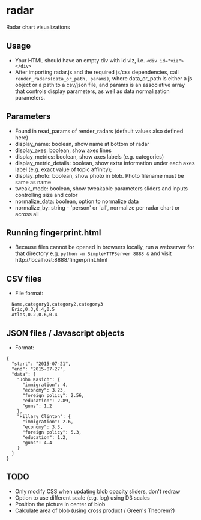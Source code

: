 # radar
Radar chart visualizations

## Usage
- Your HTML should have an empty div with id viz, i.e. `<div id="viz"></div>`
- After importing radar.js and the required js/css dependencies, call `render_radars(data_or_path, params)`, where data_or_path is either a js object or a path to a csv/json file, and params is an associative array that controls display parameters, as well as data normalization parameters. 

## Parameters
- Found in read_params of render_radars (default values also defined here)
- display_name: boolean, show name at bottom of radar
- display_axes: boolean, show axes lines
- display_metrics: boolean, show axes labels (e.g. categories)
- display_metric_details: boolean, show extra information under each axes label (e.g. exact value of topic affinity); 
- display_photo: boolean, show photo in blob. Photo filename must be same as name
- tweak_mode: boolean, show tweakable parameters sliders and inputs controlling size and color
- normalize_data: boolean, option to normalize data
- normalize_by: string - 'person' or 'all', normalize per radar chart or across all 

## Running fingerprint.html
- Because files cannot be opened in browsers locally, run a webserver for that directory e.g.
  `python -m SimpleHTTPServer 8888 &` and visit http://localhost:8888/fingerprint.html

## CSV files
- File format:
```
  Name,category1,category2,category3
  Eric,0.3,0.4,0.5
  Atlas,0.2,0.6,0.4
```
## JSON files / Javascript objects
- Format:
```
{
  "start": "2015-07-21",
  "end": "2015-07-27",
  "data": {
    "John Kasich": {
      "immigration": 4,
      "economy": 3.23,
      "foreign policy": 2.56,
      "education": 2.89,
      "guns": 1.2
    },
    "Hillary Clinton": {
      "immigration": 2.6,
      "economy": 3.3,
      "foreign policy": 5.3,
      "education": 1.2,
      "guns": 4.4
    }
  }
}
```

## TODO
- Only modify CSS when updating blob opacity sliders, don't redraw
- Option to use different scale (e.g. log) using D3 scales
- Position the picture in center of blob
- Calculate area of blob (using cross product / Green's Theorem?)
